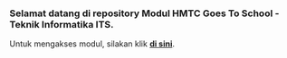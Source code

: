 ### Selamat datang di repository Modul HMTC Goes To School - Teknik Informatika ITS.

Untuk mengakses modul, silakan klik **[di sini](https://github.com/AlproITS/DasarPemrograman/wiki)**.
